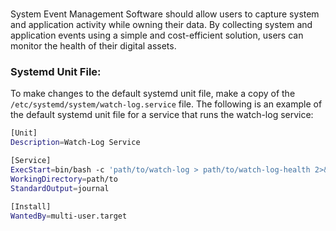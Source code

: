 #
System Event Management Software should allow users to capture system and application activity while owning their data. By collecting system and application events using a simple and cost-efficient solution, users can monitor the health of their digital assets.


### Systemd Unit File:
To make changes to the default systemd unit file, make a copy of the `/etc/systemd/system/watch-log.service` file. The following is an example of the default systemd unit file for a service that runs the watch-log service:

```bash
[Unit]
Description=Watch-Log Service

[Service]
ExecStart=bin/bash -c 'path/to/watch-log > path/to/watch-log-health 2>&1'
WorkingDirectory=path/to
StandardOutput=journal

[Install]
WantedBy=multi-user.target
```
